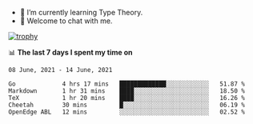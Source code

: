 <!--
### Hi there 👋

- 🤔 I was learning formal verification with Coq formally, but want to **build things** now.
- 😬 I am broadly interested in **computer systems** and **programming languages** (just a beginner 🥺).
- 🤩 (I hope I can) code for fun!

<img src="https://github-readme-stats.vercel.app/api?username=xxchan&show_icons=true&icon_color=0366d6&text_color=24292e&bg_color=ffffff&hide_title=true" />

---
-->


- 🌱 I’m currently learning Type Theory.
- 💬 Welcome to chat with me.


[![trophy](https://github-profile-trophy.vercel.app/?username=xxchan&theme=flat)](https://github.com/xxchan)


📊 **The last 7 days I spent my time on** 

<!--START_SECTION:waka-->
```text
08 June, 2021 - 14 June, 2021

Go             4 hrs 17 mins   █████████████░░░░░░░░░░░░   51.87 % 
Markdown       1 hr 31 mins    ████░░░░░░░░░░░░░░░░░░░░░   18.50 % 
TeX            1 hr 20 mins    ████░░░░░░░░░░░░░░░░░░░░░   16.26 % 
Cheetah        30 mins         █░░░░░░░░░░░░░░░░░░░░░░░░   06.19 % 
OpenEdge ABL   12 mins         ░░░░░░░░░░░░░░░░░░░░░░░░░   02.52 %
```
<!--END_SECTION:waka-->

<!--
**xxchan/xxchan** is a ✨ _special_ ✨ repository because its `README.md` (this file) appears on your GitHub profile.

Here are some ideas to get you started:

- 🔭 I’m currently working on ...
- 🌱 I’m currently learning ...
- 👯 I’m looking to collaborate on ...
- 🤔 I’m looking for help with ...
- 💬 Ask me about ...
- 📫 How to reach me: ...
- 😄 Pronouns: ...
- ⚡ Fun fact: ...
-->
